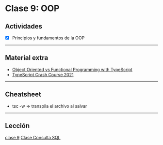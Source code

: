 # Clase 9: OOP

## Actividades

- [x] Principios y fundamentos de la OOP

---

## Material extra

- [Object Oriented vs Functional Programming with TypeScript](https://www.youtube.com/watch?v=fsVL_xrYO0w)
- [TypeScript Crash Course 2021](https://www.youtube.com/watch?v=BCg4U1FzODs)

---

## Cheatsheet

- tsc -w => transpila el archivo al salvar

---

## Lección

[clase 9](https://centrodeelearning.zoom.us/rec/play/5_1Nxpux49Y_FoZxdzzIJ9HOEs0B3NBgWWlOobu_VJV2kq9zuId75rQbzH9Hc9JVKmrqmCQvMDCYTBE.SDcTi8vhhDmtnJd5?startTime=1632333682000)
[Clase Consulta SQL](https://centrodeelearning.zoom.us/rec/share/Y_rvoiKSXPnlRwNkF9T81OrOjPAUFW91AS2jH3DsGkpbaZW_N-Lc8cC05xO070v5.bD1jPN40VkQFlPEy?startTime=1632507028000)
